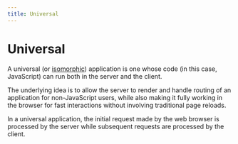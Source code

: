 ```yaml
---
title: Universal
---
```


# Universal

A universal (or [isomorphic](/glossary/ISOMORPHIC.md)) application is one whose code (in this case, JavaScript) can run both in the server and the client.

The underlying idea is to allow the server to render and handle routing of an application for non-JavaScript users, while also making it fully working in the browser for fast interactions without involving traditional page reloads.

In a universal application, the initial request made by the web browser is processed by the server while subsequent requests are processed by the client.
